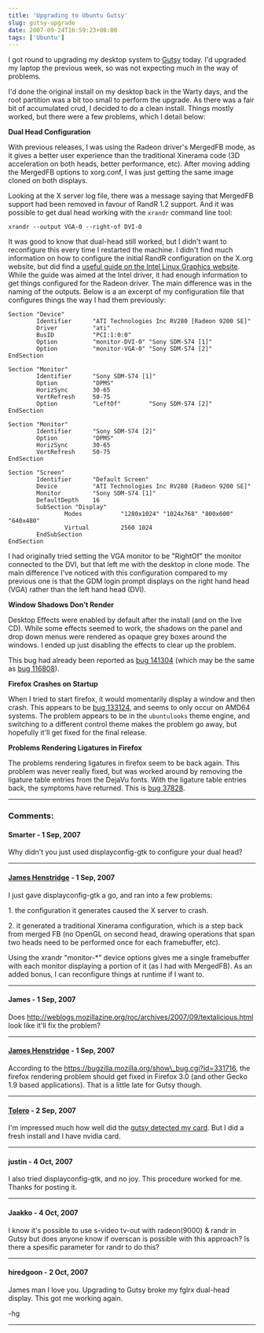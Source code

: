 ```yaml
---
title: 'Upgrading to Ubuntu Gutsy'
slug: gutsy-upgrade
date: 2007-09-24T16:59:23+08:00
tags: ['Ubuntu']
---
```


I got round to upgrading my desktop system to
[Gutsy](https://wiki.ubuntu.com/GutsyGibbon) today. I\'d upgraded my
laptop the previous week, so was not expecting much in the way of
problems.

I\'d done the original install on my desktop back in the Warty days, and
the root partition was a bit too small to perform the upgrade. As there
was a fair bit of accumulated crud, I decided to do a clean install.
Things mostly worked, but there were a few problems, which I detail
below:

**Dual Head Configuration**

With previous releases, I was using the Radeon driver\'s MergedFB mode,
as it gives a better user experience than the traditional Xinerama code
(3D acceleration on both heads, better performance, etc). After moving
adding the MergedFB options to xorg.conf, I was just getting the same
image cloned on both displays.

Looking at the X server log file, there was a message saying that
MergedFB support had been removed in favour of RandR 1.2 support. And it
was possible to get dual head working with the `xrandr` command line
tool:

    xrandr --output VGA-0 --right-of DVI-0

It was good to know that dual-head still worked, but I didn\'t want to
reconfigure this every time I restarted the machine. I didn\'t find much
information on how to configure the initial RandR configuration on the
X.org website, but did find a [useful guide on the Intel Linux Graphics
website](http://www.intellinuxgraphics.org/dualhead.html "How to setup Dual Head for Intel Graphics with RandR 1.2").
While the guide was aimed at the Intel driver, it had enough information
to get things configured for the Radeon driver. The main difference was
in the naming of the outputs. Below is a an excerpt of my configuration
file that configures things the way I had them previously:

    Section "Device"
            Identifier      "ATI Technologies Inc RV280 [Radeon 9200 SE]"
            Driver          "ati"
            BusID           "PCI:1:0:0"
            Option          "monitor-DVI-0" "Sony SDM-S74 [1]"
            Option          "monitor-VGA-0" "Sony SDM-S74 [2]"
    EndSection

    Section "Monitor"
            Identifier      "Sony SDM-S74 [1]"
            Option          "DPMS"
            HorizSync       30-65
            VertRefresh     50-75
            Option          "LeftOf"        "Sony SDM-S74 [2]"
    EndSection

    Section "Monitor"
            Identifier      "Sony SDM-S74 [2]"
            Option          "DPMS"
            HorizSync       30-65
            VertRefresh     50-75
    EndSection

    Section "Screen"
            Identifier      "Default Screen"
            Device          "ATI Technologies Inc RV280 [Radeon 9200 SE]"
            Monitor         "Sony SDM-S74 [1]"
            DefaultDepth    16
            SubSection "Display"
                    Modes           "1280x1024" "1024x768" "800x600" "640x480"
                    Virtual         2560 1024
            EndSubSection
    EndSection

I had originally tried setting the VGA monitor to be \"RightOf\" the
monitor connected to the DVI, but that left me with the desktop in clone
mode. The main difference I\'ve noticed with this configuration compared
to my previous one is that the GDM login prompt displays on the right
hand head (VGA) rather than the left hand head (DVI).

**Window Shadows Don\'t Render**

Desktop Effects were enabled by default after the install (and on the
live CD). While some effects seemed to work, the shadows on the panel
and drop down menus were rendered as opaque grey boxes around the
windows. I ended up just disabling the effects to clear up the problem.

This bug had already been reported as [bug
141304](https://bugs.launchpad.net/ubuntu/+source/xserver-xorg-video-ati/+bug/141304 "White boxes instead of shadows on ATI 9600 (radeon driver)")
(which may be the same as [bug
116808](https://bugs.launchpad.net/ubuntu/+source/xserver-xorg-video-intel/+bug/116808 "White boxes instead of shadows on Intel 945 (-intel driver)")).

**Firefox Crashes on Startup**

When I tried to start firefox, it would momentarily display a window and
then crash. This appears to be [bug
133124](https://bugs.launchpad.net/ubuntu/+source/firefox/+bug/133124 "MASTER [GUTSY] firefox crashed [@pixman_compositeGeneral] [@_cairo_pixman_composite] [@_cairo_image_surface_composite] from libcairo"),
and seems to only occur on AMD64 systems. The problem appears to be in
the `ubuntulooks` theme engine, and switching to a different control
theme makes the problem go away, but hopefully it\'ll get fixed for the
final release.

**Problems Rendering Ligatures in Firefox**

The problems rendering ligatures in firefox seem to be back again. This
problem was never really fixed, but was worked around by removing the
ligature table entries from the DejaVu fonts. With the ligature table
entries back, the symptoms have returned. This is [bug
37828](https://bugs.launchpad.net/ubuntu/+source/firefox/+bug/37828 "Text rendered incorrectly in presence of ligatures and justified text").

---
### Comments:
#### Smarter - <time datetime="2007-09-24 18:29:38">1 Sep, 2007</time>

Why didn\'t you just used displayconfig-gtk to configure your dual head?

---
#### [James Henstridge](http://blogs.gnome.org/jamesh/) - <time datetime="2007-09-24 19:24:09">1 Sep, 2007</time>

I just gave displayconfig-gtk a go, and ran into a few problems:

1\. the configuration it generates caused the X server to crash.

2\. it generated a traditional Xinerama configuration, which is a step
back from merged FB (no OpenGL on second head, drawing operations that
span two heads need to be performed once for each framebuffer, etc).

Using the xrandr \"monitor-\*\" device options gives me a single
framebuffer with each monitor displaying a portion of it (as I had with
MergedFB). As an added bonus, I can reconfigure things at runtime if I
want to.

---
#### James - <time datetime="2007-09-24 22:32:57">1 Sep, 2007</time>

Does
http://weblogs.mozillazine.org/roc/archives/2007/09/textalicious.html
look like it\'ll fix the problem?

---
#### [James Henstridge](http://blogs.gnome.org/jamesh/) - <time datetime="2007-09-24 23:34:23">1 Sep, 2007</time>

According to the https://bugzilla.mozilla.org/show\_bug.cgi?id=331716,
the firefox rendering problem should get fixed in Firefox 3.0 (and other
Gecko 1.9 based applications). That is a little late for Gutsy though.

---
#### [Tolero](http://tolero.org) - <time datetime="2007-09-25 17:13:58">2 Sep, 2007</time>

I\'m impressed much how well did the [gutsy detected my
card](http://tech.tolero.org/blog/en/linux/review-ubuntu-710-gutsy-features-changes).
But I did a fresh install and I have nvidia card.

---
#### justin - <time datetime="2007-10-18 01:11:22">4 Oct, 2007</time>

I also tried displayconfig-gtk, and no joy. This procedure worked for
me. Thanks for posting it.

---
#### Jaakko - <time datetime="2007-10-18 20:06:47">4 Oct, 2007</time>

I know it\'s possible to use s-video tv-out with radeon(9000) & randr in
Gutsy but does anyone know if overscan is possible with this approach?
Is there a spesific parameter for randr to do this?

---
#### hiredgoon - <time datetime="2007-10-23 08:40:18">2 Oct, 2007</time>

James man I love you. Upgrading to Gutsy broke my fglrx dual-head
display. This got me working again.

-hg

---
